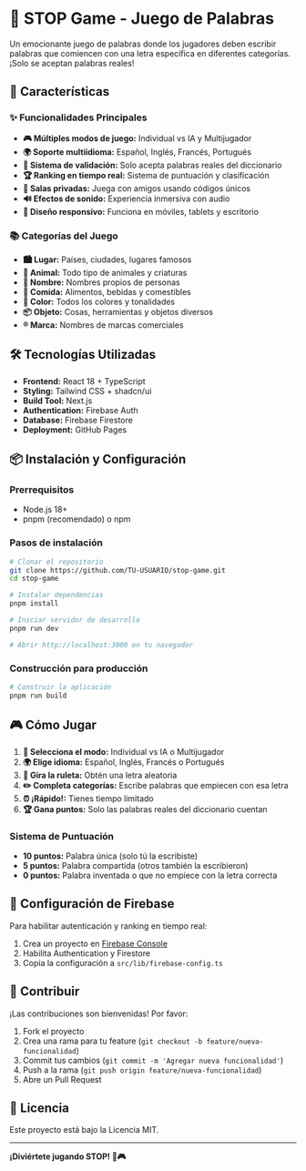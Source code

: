 # 🎯 STOP Game - Juego de Palabras

Un emocionante juego de palabras donde los jugadores deben escribir palabras que comiencen con una letra específica en diferentes categorías. ¡Solo se aceptan palabras reales!

## 🚀 Características

### ✨ Funcionalidades Principales
- **🎮 Múltiples modos de juego:** Individual vs IA y Multijugador
- **🌍 Soporte multiidioma:** Español, Inglés, Francés, Portugués  
- **🎯 Sistema de validación:** Solo acepta palabras reales del diccionario
- **🏆 Ranking en tiempo real:** Sistema de puntuación y clasificación
- **👥 Salas privadas:** Juega con amigos usando códigos únicos
- **🔊 Efectos de sonido:** Experiencia inmersiva con audio
- **📱 Diseño responsivo:** Funciona en móviles, tablets y escritorio

### 📚 Categorías del Juego
- **🏙️ Lugar:** Países, ciudades, lugares famosos
- **🦁 Animal:** Todo tipo de animales y criaturas
- **👤 Nombre:** Nombres propios de personas
- **🍎 Comida:** Alimentos, bebidas y comestibles
- **🎨 Color:** Todos los colores y tonalidades
- **📦 Objeto:** Cosas, herramientas y objetos diversos
- **®️ Marca:** Nombres de marcas comerciales

## 🛠️ Tecnologías Utilizadas

- **Frontend:** React 18 + TypeScript
- **Styling:** Tailwind CSS + shadcn/ui
- **Build Tool:** Next.js
- **Authentication:** Firebase Auth
- **Database:** Firebase Firestore
- **Deployment:** GitHub Pages

## 📦 Instalación y Configuración

### Prerrequisitos
- Node.js 18+ 
- pnpm (recomendado) o npm

### Pasos de instalación

```bash
# Clonar el repositorio
git clone https://github.com/TU-USUARIO/stop-game.git
cd stop-game

# Instalar dependencias
pnpm install

# Iniciar servidor de desarrollo
pnpm run dev

# Abrir http://localhost:3000 en tu navegador
```

### Construcción para producción

```bash
# Construir la aplicación
pnpm run build
```

## 🎮 Cómo Jugar

1. **🎯 Selecciona el modo:** Individual vs IA o Multijugador
2. **🌍 Elige idioma:** Español, Inglés, Francés o Portugués
3. **🎲 Gira la ruleta:** Obtén una letra aleatoria
4. **✏️ Completa categorías:** Escribe palabras que empiecen con esa letra
5. **⏰ ¡Rápido!:** Tienes tiempo limitado
6. **🏆 Gana puntos:** Solo las palabras reales del diccionario cuentan

### Sistema de Puntuación
- **10 puntos:** Palabra única (solo tú la escribiste)
- **5 puntos:** Palabra compartida (otros también la escribieron)
- **0 puntos:** Palabra inventada o que no empiece con la letra correcta

## 🔧 Configuración de Firebase

Para habilitar autenticación y ranking en tiempo real:

1. Crea un proyecto en [Firebase Console](https://console.firebase.google.com)
2. Habilita Authentication y Firestore
3. Copia la configuración a `src/lib/firebase-config.ts`

## 🤝 Contribuir

¡Las contribuciones son bienvenidas! Por favor:

1. Fork el proyecto
2. Crea una rama para tu feature (`git checkout -b feature/nueva-funcionalidad`)
3. Commit tus cambios (`git commit -m 'Agregar nueva funcionalidad'`)
4. Push a la rama (`git push origin feature/nueva-funcionalidad`)
5. Abre un Pull Request

## 📄 Licencia

Este proyecto está bajo la Licencia MIT.

---

**¡Diviértete jugando STOP! 🎯🎮**
